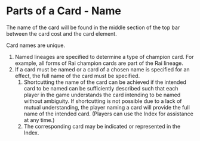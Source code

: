 # Parts of a Card - Name

The name of the card will be found in the middle section of the top bar between the card cost and the card element.

Card names are unique.

1. Named lineages are specified to determine a type of champion card. For example, all forms of Rai champion cards are part of the Rai lineage.
2. If a card must be named or a card of a chosen name is specified for an effect, the full name of the card must be specified.
   1. Shortcutting the name of the card can be achieved if the intended card to be named can be sufficiently described such that each player in the game understands the card intending to be named without ambiguity. If shortcutting is not possible due to a lack of mutual understanding, the player naming a card will provide the full name of the intended card. (Players can use the Index for assistance at any time.)
   2. The corresponding card may be indicated or represented in the Index.
